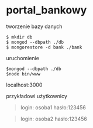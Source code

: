 # portal_bankowy

tworzenie bazy danych 

```
$ mkdir db
$ mongod --dbpath ./db
$ mongorestore -d bank ./bank
```

uruchomienie

```
$mongod --dbpath ./db
$node bin/www
```
localhost:3000

przykładowi użytkownicy

>login: osoba1 hasło:123456

>login: osoba2 hasło:123456
